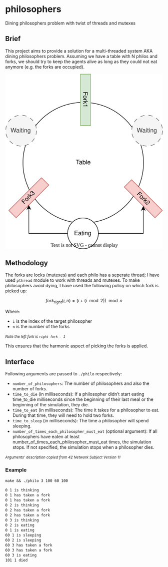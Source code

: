 # philosophers
Dining philosophers problem with twist of threads and mutexes

## Brief
This project aims to provide a solution for a multi-threaded system AKA dining philosophers problem.
Assuming we have a table with N philos and forks, we should try to keep the agents alive as long as they could not eat anymore (e.g. the forks are occupied).

![Dining philosophers ](./visual.drawio.svg)

## Methodology
The forks are locks (mutexes) and each philo has a seperate thread; I have used `pthread` module to work with threads and mutexes.
To make philosophers avoid dying, I have used the following policy on which fork is picked up:

$$
fork_{right}(i, n) = (i + (i \mod 2)) \mod n
$$

Where:
- `i` is the index of the target philosopher
- `n` is the number of the forks

<small>*Note the left fork is `right fork - 1`*</small>

This ensures that the harmonic aspect of picking the forks is applied.

## Interface
Following arguments are passed to `./philo` respectively:
- `number_of_philosophers`: The number of philosophers and also the number
of forks.
- `time_to_die` (in milliseconds): If a philosopher didn’t start eating time_to_die
milliseconds since the beginning of their last meal or the beginning of the simulation, they die.
- `time_to_eat` (in milliseconds): The time it takes for a philosopher to eat.
During that time, they will need to hold two forks.
- `time_to_sleep` (in milliseconds): The time a philosopher will spend sleeping.
- `number_of_times_each_philosopher_must_eat` (optional argument): If all
philosophers have eaten at least number_of_times_each_philosopher_must_eat
times, the simulation stops. If not specified, the simulation stops when a
philosopher dies.

<small>*Arguments' description copied from 42 Network Subject Version 11*</small>

### Example
```
make && ./philo 3 100 60 100
```
```
0 1 is thinking
0 1 has taken a fork
0 1 has taken a fork
0 2 is thinking
0 2 has taken a fork
0 2 has taken a fork
0 3 is thinking
0 2 is eating
0 1 is eating
60 1 is sleeping
60 2 is sleeping
60 3 has taken a fork
60 3 has taken a fork
60 3 is eating
101 1 died
```
